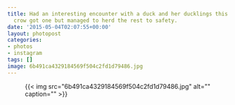 ```yaml
---
title: Had an interesting encounter with a duck and her ducklings this morning. A
  crow got one but managed to herd the rest to safety.
date: '2015-05-04T02:07:55+00:00'
layout: photopost
categories:
- photos
- instagram
tags: []
image: 6b491ca4329184569f504c2fd1d79486.jpg
---
```


<figure class="photo photo--square">
  {{< img src="6b491ca4329184569f504c2fd1d79486.jpg" alt="" caption="" >}}

</figure>




